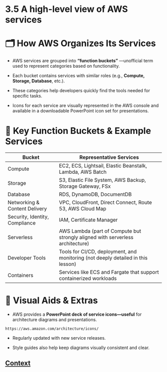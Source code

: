 # 3.5 A high-level view of AWS services 
 
 # 🗂️ How AWS Organizes Its Services
* AWS services are grouped into **“function buckets”** —unofficial term used to represent categories based on functionality.

* Each bucket contains services with similar roles (e.g., **Compute, Storage, Database**, etc.).

* These categories help developers quickly find the tools needed for specific tasks.

* Icons for each service are visually represented in the AWS console and available in a downloadable PowerPoint icon set for presentations.

# 🧮 Key Function Buckets & Example Services

| Bucket                         | Representative Services                                                                 |
|--------------------------------|------------------------------------------------------------------------------------------|
| Compute                        | EC2, ECS, Lightsail, Elastic Beanstalk, Lambda, AWS Batch                              |
| Storage                        | S3, Elastic File System, AWS Backup, Storage Gateway, FSx                              |
| Database                       | RDS, DynamoDB, DocumentDB                                                               |
| Networking & Content Delivery  | VPC, CloudFront, Direct Connect, Route 53, AWS Cloud Map                               |
| Security, Identity, Compliance | IAM, Certificate Manager                                                                |
| Serverless                     | AWS Lambda (part of Compute but strongly aligned with serverless architecture)          |
| Developer Tools                | Tools for CI/CD, deployment, and monitoring (not deeply detailed in this lesson)        |
| Containers                     | Services like ECS and Fargate that support containerized workloads                      |

# 🧰 Visual Aids & Extras
* AWS provides a **PowerPoint deck of service icons—useful** for architecture diagrams and presentations.
```
https://aws.amazon.com/architecture/icons/
```

* Regularly updated with new service releases.

* Style guides also help keep diagrams visually consistent and clear.
 
 ## [Context](./../context.md)
